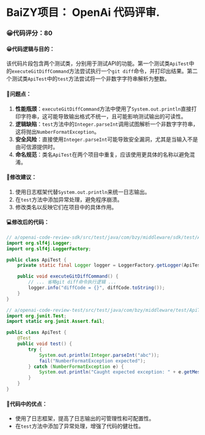 # BaiZY项目： OpenAi 代码评审.
### 😀代码评分：80
#### 😀代码逻辑与目的：
该代码片段包含两个测试类，分别用于测试API的功能。第一个测试类`ApiTest`中的`executeGitDiffCommand`方法尝试执行一个`git diff`命令，并打印出结果。第二个测试类`ApiTest`中的`test`方法尝试将一个非数字字符串解析为整数。

#### 🤔问题点：
1. **性能瓶颈**：`executeGitDiffCommand`方法中使用了`System.out.println`直接打印字符串，这可能导致输出格式不统一，且可能影响测试输出的可读性。
2. **逻辑缺陷**：`test`方法中的`Integer.parseInt`调用试图解析一个非数字字符串，这将抛出`NumberFormatException`。
3. **安全风险**：直接使用`Integer.parseInt`可能导致安全漏洞，尤其是当输入不是由可信源提供时。
4. **命名规范**：类名`ApiTest`在两个项目中重复，应该使用更具体的名称以避免混淆。

#### 🎯修改建议：
1. 使用日志框架代替`System.out.println`来统一日志输出。
2. 在`test`方法中添加异常处理，避免程序崩溃。
3. 修改类名以反映它们在项目中的具体作用。

#### 💻修改后的代码：
```java
// a/openai-code-review-sdk/src/test/java/com/bzy/middleware/sdk/test/ApiTest.java
import org.slf4j.Logger;
import org.slf4j.LoggerFactory;

public class ApiTest {
    private static final Logger logger = LoggerFactory.getLogger(ApiTest.class);

    public void executeGitDiffCommand() {
        // ... 省略git diff命令执行逻辑 ...
        logger.info("diffCode = {}", diffCode.toString());
    }
}

// a/openai-code-review-test/src/test/java/com/bzy/middleware/test/ApiTest.java
import org.junit.Test;
import static org.junit.Assert.fail;

public class ApiTest {
    @Test
    public void test() {
        try {
            System.out.println(Integer.parseInt("abc"));
            fail("NumberFormatException expected");
        } catch (NumberFormatException e) {
            System.out.println("Caught expected exception: " + e.getMessage());
        }
    }
}
```

#### 🌟代码中的优点：
- 使用了日志框架，提高了日志输出的可管理性和可配置性。
- 在`test`方法中添加了异常处理，增强了代码的健壮性。